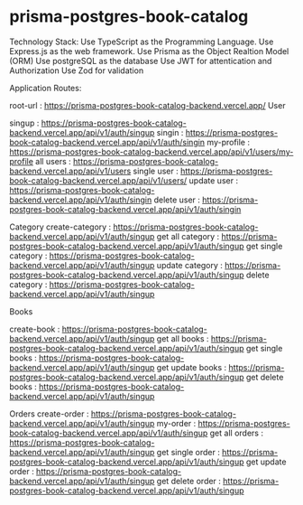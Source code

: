 # prisma-postgres-book-catalog

Technology Stack:
Use TypeScript as the Programming Language.
Use Express.js as the web framework.
Use Prisma as the Object Realtion Model (ORM)
Use postgreSQL as the database
Use JWT for attentication and Authorization
Use Zod for validation


Application Routes:

root-url : https://prisma-postgres-book-catalog-backend.vercel.app/
User

singup : https://prisma-postgres-book-catalog-backend.vercel.app/api/v1/auth/singup
singin : https://prisma-postgres-book-catalog-backend.vercel.app/api/v1/auth/singin
my-profile : https://prisma-postgres-book-catalog-backend.vercel.app/api/v1/users/my-profile
all users : https://prisma-postgres-book-catalog-backend.vercel.app/api/v1/users
single user : https://prisma-postgres-book-catalog-backend.vercel.app/api/v1/users/
update user : https://prisma-postgres-book-catalog-backend.vercel.app/api/v1/auth/singin
delete user : https://prisma-postgres-book-catalog-backend.vercel.app/api/v1/auth/singin


Category
create-category : https://prisma-postgres-book-catalog-backend.vercel.app/api/v1/auth/singup
get all category : https://prisma-postgres-book-catalog-backend.vercel.app/api/v1/auth/singup
get single category : https://prisma-postgres-book-catalog-backend.vercel.app/api/v1/auth/singup
update category : https://prisma-postgres-book-catalog-backend.vercel.app/api/v1/auth/singup
delete category : https://prisma-postgres-book-catalog-backend.vercel.app/api/v1/auth/singup


Books

create-book : https://prisma-postgres-book-catalog-backend.vercel.app/api/v1/auth/singup
get all books : https://prisma-postgres-book-catalog-backend.vercel.app/api/v1/auth/singup
get single books : https://prisma-postgres-book-catalog-backend.vercel.app/api/v1/auth/singup
get update books : https://prisma-postgres-book-catalog-backend.vercel.app/api/v1/auth/singup
get delete books : https://prisma-postgres-book-catalog-backend.vercel.app/api/v1/auth/singup


Orders
create-order : https://prisma-postgres-book-catalog-backend.vercel.app/api/v1/auth/singup
my-order : https://prisma-postgres-book-catalog-backend.vercel.app/api/v1/auth/singup
get all orders : https://prisma-postgres-book-catalog-backend.vercel.app/api/v1/auth/singup
get single order : https://prisma-postgres-book-catalog-backend.vercel.app/api/v1/auth/singup
get update order : https://prisma-postgres-book-catalog-backend.vercel.app/api/v1/auth/singup
get delete order : https://prisma-postgres-book-catalog-backend.vercel.app/api/v1/auth/singup

